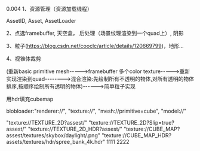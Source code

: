 0.004
1、资源管理（资源加载线程）

AssetID, Asset, AssetLoader


2、点选framebuffer, 天空盒， 后处理（场景纹理渲染到一个quad上）, 阴影

3、粒子(https://blog.csdn.net/cooclc/article/details/120669799)，地形...

4、视锥体裁剪

(重新basic primitive mesh----->framebuffer 多个color texture----->重新实现渲染到quad-------->混合渲染:先绘制所有不透明的物体,对所有透明的物体排序,按顺序绘制所有透明的物体)------>简单粒子实现

用hdr填充cubemap


blobloader:"renderer://", "texture://", "mesh://primitive=cube", "model://"

"texture://TEXTURE_2D?assest/"
"texture://TEXTURE_2D?Slip=true?assest/"
"texture://TEXTURE_2D_HDR?assest/"
"texture://CUBE_MAP?assest/textures/skybox/daylight/.png"
"texture://CUBE_MAP_HDR?assets/textures/hdr/spree_bank_4k.hdr"
1111
2222

